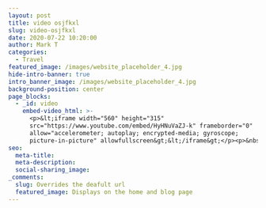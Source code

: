 ```yaml
---
layout: post
title: video osjfkxl
slug: video-osjfkxl
date: 2020-07-22 10:20:00
author: Mark T
categories:
  - Travel
featured_image: /images/website_placeholder_4.jpg
hide-intro-banner: true
intro_banner_image: /images/website_placeholder_4.jpg
background-position: center
page_blocks:
  - _id: video
    embed-video_html: >-
      <p>&lt;iframe width="560" height="315"
      src="https://www.youtube.com/embed/HyHNuVaZJ-k" frameborder="0"
      allow="accelerometer; autoplay; encrypted-media; gyroscope;
      picture-in-picture" allowfullscreen&gt;&lt;/iframe&gt;</p><p>&nbsp;</p>
seo:
  meta-title:
  meta-description:
  social-sharing_image:
_comments:
  slug: Overrides the deafult url
  featured_image: Displays on the home and blog page
---
```


